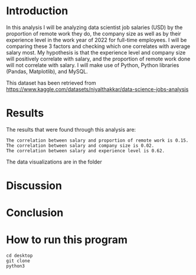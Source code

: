 # Introduction

In this analysis I will be analyzing data scientist job salaries (USD) by the proportion of remote work they do, the company size as well as by their experience level in the work year of 2022 for full-time employees. I will be comparing these 3 factors and checking which one correlates with average salary most. My hypothesis is that the experience level and company size will positively correlate with salary, and the proportion of remote work done will not correlate with salary. I will make use of Python, Python libraries (Pandas, Matplotlib), and MySQL.

This dataset has been retrieved from https://www.kaggle.com/datasets/niyalthakkar/data-science-jobs-analysis

# Results

The results that were found through this analysis are:

```
The correlation between salary and proportion of remote work is 0.15.
The correlation between salary and company size is 0.02.
The correlation between salary and experience level is 0.62.
```

The data visualizations are in the folder

# Discussion



# Conclusion



# How to run this program

```
cd desktop
git clone 
python3 
```
